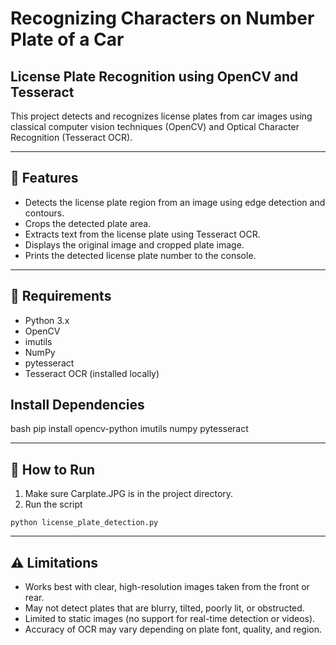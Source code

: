 # Recognizing Characters on Number Plate of a Car

## License Plate Recognition using OpenCV and Tesseract

This project detects and recognizes license plates from car images using classical computer vision techniques (OpenCV) and Optical Character Recognition (Tesseract OCR).

---

## 📌 Features

- Detects the license plate region from an image using edge detection and contours.
- Crops the detected plate area.
- Extracts text from the license plate using Tesseract OCR.
- Displays the original image and cropped plate image.
- Prints the detected license plate number to the console.

---

## 🧰 Requirements

- Python 3.x
- OpenCV
- imutils
- NumPy
- pytesseract
- Tesseract OCR (installed locally)


## Install Dependencies

bash
pip install opencv-python imutils numpy pytesseract

---

## 🚀 How to Run
1.	Make sure Carplate.JPG is in the project directory.
2. Run the script

`python license_plate_detection.py`
   
---

## ⚠️ Limitations
- Works best with clear, high-resolution images taken from the front or rear.
- May not detect plates that are blurry, tilted, poorly lit, or obstructed.
- Limited to static images (no support for real-time detection or videos).
- Accuracy of OCR may vary depending on plate font, quality, and region.
